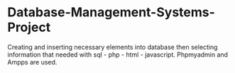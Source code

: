 # Database-Management-Systems-Project
Creating and inserting necessary elements into database then selecting information that needed with sql - php - html - javascript. Phpmyadmin and Ampps are used.
